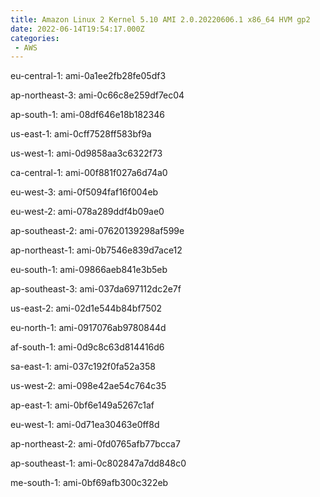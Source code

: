 ```yaml
---
title: Amazon Linux 2 Kernel 5.10 AMI 2.0.20220606.1 x86_64 HVM gp2
date: 2022-06-14T19:54:17.000Z
categories:
 - AWS
---
```


eu-central-1: ami-0a1ee2fb28fe05df3

ap-northeast-3: ami-0c66c8e259df7ec04

ap-south-1: ami-08df646e18b182346

us-east-1: ami-0cff7528ff583bf9a

us-west-1: ami-0d9858aa3c6322f73

ca-central-1: ami-00f881f027a6d74a0

eu-west-3: ami-0f5094faf16f004eb

eu-west-2: ami-078a289ddf4b09ae0

ap-southeast-2: ami-07620139298af599e

ap-northeast-1: ami-0b7546e839d7ace12

eu-south-1: ami-09866aeb841e3b5eb

ap-southeast-3: ami-037da697112dc2e7f

us-east-2: ami-02d1e544b84bf7502

eu-north-1: ami-0917076ab9780844d

af-south-1: ami-0d9c8c63d814416d6

sa-east-1: ami-037c192f0fa52a358

us-west-2: ami-098e42ae54c764c35

ap-east-1: ami-0bf6e149a5267c1af

eu-west-1: ami-0d71ea30463e0ff8d

ap-northeast-2: ami-0fd0765afb77bcca7

ap-southeast-1: ami-0c802847a7dd848c0

me-south-1: ami-0bf69afb300c322eb

